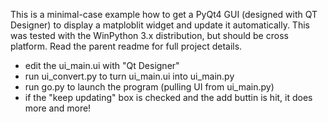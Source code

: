 This is a minimal-case example how to get a PyQt4 GUI (designed with QT Designer) to display a matploblit widget and update it automatically. This was tested with the WinPython 3.x distribution, but should be cross platform. Read the parent readme for full project details.

* edit the ui_main.ui with "Qt Designer"
* run ui_convert.py to turn ui_main.ui into ui_main.py
* run go.py to launch the program (pulling UI from ui_main.py)
* if the "keep updating" box is checked and the add buttin is hit, it does more and more!
